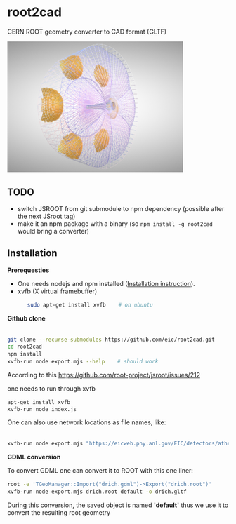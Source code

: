 # root2cad
CERN ROOT geometry converter to CAD format (GLTF)

<img src="doc/drich_wireframe_600px-w.png" style="width:400px"/>

## TODO

- switch JSROOT from git submodule to npm dependency (possible after the next JSroot tag)
- make it an npm package with a binary (so `npm install -g root2cad` would bring a converter)


## Installation

**Prerequesties**

- One needs nodejs and npm installed ([Installation instruction](https://docs.npmjs.com/downloading-and-installing-node-js-and-npm#using-a-node-version-manager-to-install-nodejs-and-npm)). 
- xvfb (X virtual framebuffer)
    ```bash 
       sudo apt-get install xvfb    # on ubuntu
    ```

**Github clone**
```bash

git clone --recurse-submodules https://github.com/eic/root2cad.git
cd root2cad
npm install
xvfb-run node export.mjs --help    # should work
```

According to this
https://github.com/root-project/jsroot/issues/212

one needs to run through xvfb

```
apt-get install xvfb
xvfb-run node index.js
```

One can also use network locations as file names, like: 

```bash

xvfb-run node export.mjs "https://eicweb.phy.anl.gov/EIC/detectors/athena/-/jobs/559705/artifacts/raw/geo/calorimeters_geo.root?inline=false" default
```



**GDML conversion**

To convert GDML one can convert it to ROOT with this one liner:

```bash
root -e 'TGeoManager::Import("drich.gdml")->Export("drich.root")'
xvfb-run node export.mjs drich.root default -o drich.gltf
```

During this conversion, the saved object is named **'default'**
thus we use it to convert the resulting root geometry



